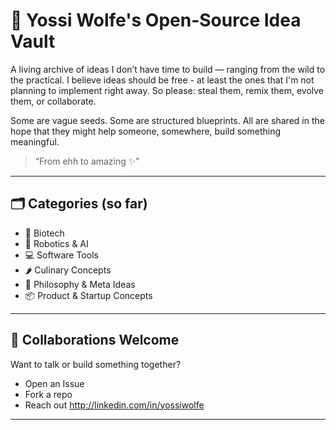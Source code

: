 # 🧠 Yossi Wolfe's Open-Source Idea Vault

A living archive of ideas I don’t have time to build — ranging from the wild to the practical. I believe ideas should be free - at least the ones that I'm not planning to implement right away. So please: steal them, remix them, evolve them, or collaborate.

Some are vague seeds. Some are structured blueprints. All are shared in the hope that they might help someone, somewhere, build something meaningful.

> “From ehh to amazing ✨”

---

## 🗂 Categories (so far)

- 🔬 Biotech
- 🤖 Robotics & AI
- 💻 Software Tools
- 🌶️ Culinary Concepts
- 🧠 Philosophy & Meta Ideas
- 📦 Product & Startup Concepts

---

## 🤝 Collaborations Welcome

Want to talk or build something together?
- Open an Issue
- Fork a repo
- Reach out http://linkedin.com/in/yossiwolfe

---
